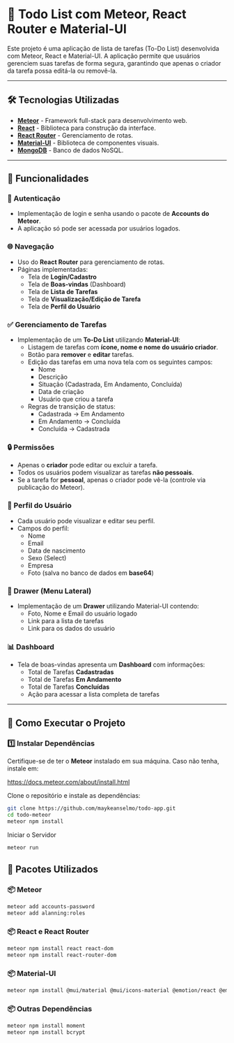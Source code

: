 # 📝 Todo List com Meteor, React Router e Material-UI  

Este projeto é uma aplicação de lista de tarefas (To-Do List) desenvolvida com Meteor, React e Material-UI. A aplicação permite que usuários gerenciem suas tarefas de forma segura, garantindo que apenas o criador da tarefa possa editá-la ou removê-la.  

---

## 🛠️ Tecnologias Utilizadas  

- **[Meteor](https://www.meteor.com/)** - Framework full-stack para desenvolvimento web.  
- **[React](https://react.dev/)** - Biblioteca para construção da interface.  
- **[React Router](https://reactrouter.com/)** - Gerenciamento de rotas.  
- **[Material-UI](https://mui.com/)** - Biblioteca de componentes visuais.  
- **[MongoDB](https://www.mongodb.com/)** - Banco de dados NoSQL.  

---

## 📌 Funcionalidades  

### 🔐 Autenticação  
- Implementação de login e senha usando o pacote de **Accounts do Meteor**.  
- A aplicação só pode ser acessada por usuários logados.  

### 🌐 Navegação  
- Uso do **React Router** para gerenciamento de rotas.  
- Páginas implementadas:
  - Tela de **Login/Cadastro**
  - Tela de **Boas-vindas** (Dashboard)  
  - Tela de **Lista de Tarefas**  
  - Tela de **Visualização/Edição de Tarefa**  
  - Tela de **Perfil do Usuário**  

### ✅ Gerenciamento de Tarefas  
- Implementação de um **To-Do List** utilizando **Material-UI**:  
  - Listagem de tarefas com **ícone, nome e nome do usuário criador**.  
  - Botão para **remover** e **editar** tarefas.  
  - Edição das tarefas em uma nova tela com os seguintes campos:  
    - Nome  
    - Descrição  
    - Situação (Cadastrada, Em Andamento, Concluída)  
    - Data de criação  
    - Usuário que criou a tarefa  
  - Regras de transição de status:  
    - Cadastrada → Em Andamento  
    - Em Andamento → Concluída  
    - Concluída → Cadastrada  

### 🔒 Permissões  
- Apenas o **criador** pode editar ou excluir a tarefa.  
- Todos os usuários podem visualizar as tarefas **não pessoais**.  
- Se a tarefa for **pessoal**, apenas o criador pode vê-la (controle via publicação do Meteor).  

### 👤 Perfil do Usuário  
- Cada usuário pode visualizar e editar seu perfil.  
- Campos do perfil:  
  - Nome  
  - Email  
  - Data de nascimento  
  - Sexo (Select)  
  - Empresa  
  - Foto (salva no banco de dados em **base64**)  

### 📌 Drawer (Menu Lateral)  
- Implementação de um **Drawer** utilizando Material-UI contendo:  
  - Foto, Nome e Email do usuário logado  
  - Link para a lista de tarefas  
  - Link para os dados do usuário  

### 📊 Dashboard  
- Tela de boas-vindas apresenta um **Dashboard** com informações:  
  - Total de Tarefas **Cadastradas**  
  - Total de Tarefas **Em Andamento**  
  - Total de Tarefas **Concluídas**  
  - Ação para acessar a lista completa de tarefas  

---

## 🚀 Como Executar o Projeto  

### 1️⃣ Instalar Dependências  
Certifique-se de ter o **Meteor** instalado em sua máquina. Caso não tenha, instale em:  

https://docs.meteor.com/about/install.html

Clone o repositório e instale as dependências:
```sh
git clone https://github.com/maykeanselmo/todo-app.git
cd todo-meteor
meteor npm install
```
Iniciar o Servidor
```sh
meteor run
```

## 📌 Pacotes Utilizados
### 📦 Meteor
```sh
meteor add accounts-password 
meteor add alanning:roles 
```
### 📦 React e React Router
```sh
meteor npm install react react-dom
meteor npm install react-router-dom
```
### 📦 Material-UI
```sh
meteor npm install @mui/material @mui/icons-material @emotion/react @emotion/styled
```
### 📦 Outras Dependências
```sh
meteor npm install moment 
meteor npm install bcrypt 
```
